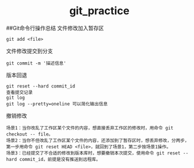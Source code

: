# <center>git_practice
##Git命令行操作总结
 文件修改加入暂存区 

	git add <file>
 文件修改提交到分支 
		
	git commit -m '描述信息'
 版本回退
		
	git reset --hard commit_id
	查看提交记录
	git log 
	git log --pretty=oneline 可以简化输出信息
 撤销修改
	
	场景1：当你改乱了工作区某个文件的内容，想直接丢弃工作区的修改时，用命令 git checkout -- file。
	场景2：当你不但改乱了工作区某个文件的内容，还添加到了暂存区时，想丢弃修改，分两步，第一步用命令 git reset HEAD <file>，就回到了场景1，第二步按场景1操作。
	场景3：已经提交了不合适的修改到版本库时，想要撤销本次提交，使用命令 git reset --hard commit_id，前提是没有推送到远程库。